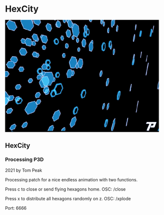 # HexCity

![HexCity by Tom Peak](/media/preview.gif)

## HexCity 
### Processing P3D
2021 by Tom Peak

Processing patch for a nice endless animation with two functions.

Press c to close or send flying hexagons home.
OSC: /close

Press x to distribute all hexagons randomly on z.
OSC: /xplode

Port: 6666

[preView]: {https://www.tompeak.com//media/HexCityPreview.mp4}




